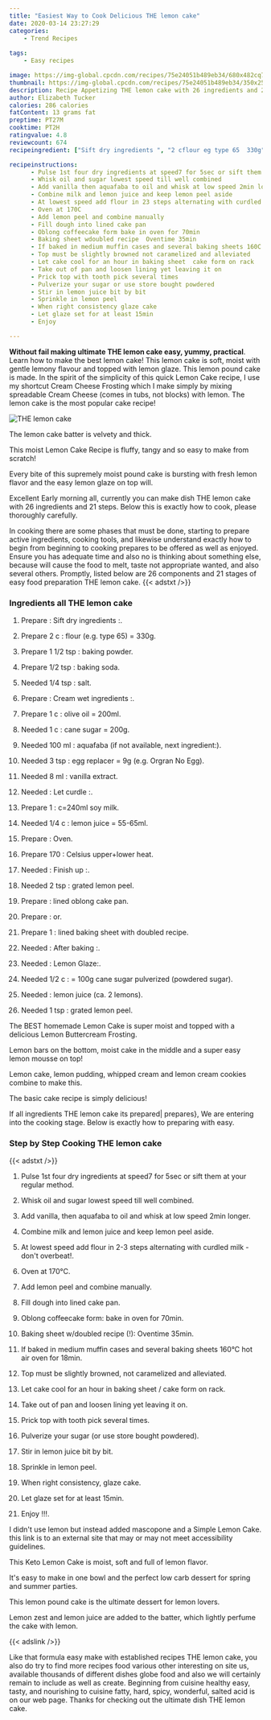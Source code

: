 ```yaml
---
title: "Easiest Way to Cook Delicious THE lemon cake"
date: 2020-03-14 23:27:29
categories:
    - Trend Recipes
    
tags:
    - Easy recipes

image: https://img-global.cpcdn.com/recipes/75e24051b489eb34/680x482cq70/the-lemon-cake-recipe-main-photo.jpg
thumbnail: https://img-global.cpcdn.com/recipes/75e24051b489eb34/350x250cq70/the-lemon-cake-recipe-main-photo.jpg
description: Recipe Appetizing THE lemon cake with 26 ingredients and 21 stages of easy cooking.
author: Elizabeth Tucker
calories: 286 calories
fatContent: 13 grams fat
preptime: PT27M
cooktime: PT2H
ratingvalue: 4.8
reviewcount: 674
recipeingredient: ["Sift dry ingredients ", "2 cflour eg type 65  330g", "1 1/2 tspbaking powder", "1/2 tspbaking soda", "1/4 tspsalt", "Cream wet ingredients ", "1 colive oil  200ml", "1 ccane sugar  200g", "100 mlaquafaba if not available next ingredient", "3 tspegg replacer  9g eg Orgran No Egg", "8 mlvanilla extract", "Let curdle ", "1c240ml soy milk", "1/4 clemon juice  5565ml", "Oven", "170Celsius upperlower heat", "Finish up ", "2 tspgrated lemon peel", "lined oblong cake pan", "or", "1lined baking sheet with doubled recipe", "After baking ", "Lemon Glaze", "1/2 c 100g cane sugar pulverized powdered sugar", "lemon juice ca 2 lemons", "1 tspgrated lemon peel"]

recipeinstructions: 
      - Pulse 1st four dry ingredients at speed7 for 5sec or sift them at your regular method 
      - Whisk oil and sugar lowest speed till well combined 
      - Add vanilla then aquafaba to oil and whisk at low speed 2min longer 
      - Combine milk and lemon juice and keep lemon peel aside 
      - At lowest speed add flour in 23 steps alternating with curdled milk  dont overbeat 
      - Oven at 170C 
      - Add lemon peel and combine manually 
      - Fill dough into lined cake pan 
      - Oblong coffeecake form bake in oven for 70min 
      - Baking sheet wdoubled recipe  Oventime 35min 
      - If baked in medium muffin cases and several baking sheets 160C hot air oven for 18min 
      - Top must be slightly browned not caramelized and alleviated 
      - Let cake cool for an hour in baking sheet  cake form on rack 
      - Take out of pan and loosen lining yet leaving it on 
      - Prick top with tooth pick several times 
      - Pulverize your sugar or use store bought powdered 
      - Stir in lemon juice bit by bit 
      - Sprinkle in lemon peel 
      - When right consistency glaze cake 
      - Let glaze set for at least 15min 
      - Enjoy 

---
```




**Without fail making ultimate THE lemon cake easy, yummy, practical**. Learn how to make the best lemon cake! This lemon cake is soft, moist with gentle lemony flavour and topped with lemon glaze. This lemon pound cake is made. In the spirit of the simplicity of this quick Lemon Cake recipe, I use my shortcut Cream Cheese Frosting which I make simply by mixing spreadable Cream Cheese (comes in tubs, not blocks) with lemon. The lemon cake is the most popular cake recipe!


![THE lemon cake](https://img-global.cpcdn.com/recipes/75e24051b489eb34/680x482cq70/the-lemon-cake-recipe-main-photo.jpg "THE lemon cake")



The lemon cake batter is velvety and thick.

This moist Lemon Cake Recipe is fluffy, tangy and so easy to make from scratch!

Every bite of this supremely moist pound cake is bursting with fresh lemon flavor and the easy lemon glaze on top will.


Excellent Early morning all, currently you can make dish THE lemon cake with 26 ingredients and 21 steps. Below this is exactly how to cook, please thoroughly carefully.

In cooking there are some phases that must be done, starting to prepare active ingredients, cooking tools, and likewise understand exactly how to begin from beginning to cooking prepares to be offered as well as enjoyed. Ensure you has adequate time and also no is thinking about something else, because will cause the food to melt, taste not appropriate wanted, and also several others. Promptly, listed below are 26 components and 21 stages of easy food preparation THE lemon cake.
{{< adstxt />}}

### Ingredients all THE lemon cake


1. Prepare  : Sift dry ingredients :.

1. Prepare 2 c : flour (e.g. type 65) = 330g.

1. Prepare 1 1/2 tsp : baking powder.

1. Prepare 1/2 tsp : baking soda.

1. Needed 1/4 tsp : salt.

1. Prepare  : Cream wet ingredients :.

1. Prepare 1 c : olive oil = 200ml.

1. Needed 1 c : cane sugar = 200g.

1. Needed 100 ml : aquafaba (if not available, next ingredient:).

1. Needed 3 tsp : egg replacer = 9g (e.g. Orgran No Egg).

1. Needed 8 ml : vanilla extract.

1. Needed  : Let curdle :.

1. Prepare 1 : c=240ml soy milk.

1. Needed 1/4 c : lemon juice = 55-65ml.

1. Prepare  : Oven.

1. Prepare 170 : Celsius upper+lower heat.

1. Needed  : Finish up :.

1. Needed 2 tsp : grated lemon peel.

1. Prepare  : lined oblong cake pan.

1. Prepare  : or.

1. Prepare 1 : lined baking sheet with doubled recipe.

1. Needed  : After baking :.

1. Needed  : Lemon Glaze:.

1. Needed 1/2 c : = 100g cane sugar pulverized (powdered sugar).

1. Needed  : lemon juice (ca. 2 lemons).

1. Needed 1 tsp : grated lemon peel.


The BEST homemade Lemon Cake is super moist and topped with a delicious Lemon Buttercream Frosting.

Lemon bars on the bottom, moist cake in the middle and a super easy lemon mousse on top!

Lemon cake, lemon pudding, whipped cream and lemon cream cookies combine to make this.

The basic cake recipe is simply delicious!


If all ingredients THE lemon cake its prepared| prepares}, We are entering into the cooking stage. Below is exactly how to preparing with easy.

### Step by Step Cooking THE lemon cake

{{< adstxt />}}


1. Pulse 1st four dry ingredients at speed7 for 5sec or sift them at your regular method.



1. Whisk oil and sugar lowest speed till well combined.



1. Add vanilla, then aquafaba to oil and whisk at low speed 2min longer.



1. Combine milk and lemon juice and keep lemon peel aside.



1. At lowest speed add flour in 2-3 steps alternating with curdled milk - don&#39;t overbeat!.



1. Oven at 170°C.



1. Add lemon peel and combine manually.



1. Fill dough into lined cake pan.



1. Oblong coffeecake form: bake in oven for 70min.



1. Baking sheet w/doubled recipe (!): Oventime 35min.



1. If baked in medium muffin cases and several baking sheets 160°C hot air oven for 18min.



1. Top must be slightly browned, not caramelized and alleviated.



1. Let cake cool for an hour in baking sheet / cake form on rack.



1. Take out of pan and loosen lining yet leaving it on.



1. Prick top with tooth pick several times.



1. Pulverize your sugar (or use store bought powdered).



1. Stir in lemon juice bit by bit.



1. Sprinkle in lemon peel.



1. When right consistency, glaze cake.



1. Let glaze set for at least 15min.



1. Enjoy !!!.




I didn&#39;t use lemon but instead added mascopone and a Simple Lemon Cake. this link is to an external site that may or may not meet accessibility guidelines.

This Keto Lemon Cake is moist, soft and full of lemon flavor.

It&#39;s easy to make in one bowl and the perfect low carb dessert for spring and summer parties.

This lemon pound cake is the ultimate dessert for lemon lovers.

Lemon zest and lemon juice are added to the batter, which lightly perfume the cake with lemon.


{{< adslink />}}

Like that formula easy make with established recipes THE lemon cake, you also do try to find more recipes food various other interesting on site us, available thousands of different dishes globe food and also we will certainly remain to include as well as create. Beginning from cuisine healthy easy, tasty, and nourishing to cuisine fatty, hard, spicy, wonderful, salted acid is on our web page. Thanks for checking out the ultimate dish THE lemon cake.
